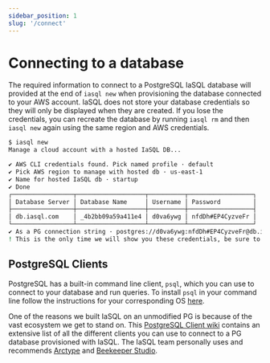```yaml
---
sidebar_position: 1
slug: '/connect'
---
```


# Connecting to a database

The required information to connect to a PostgreSQL IaSQL database will provided at the end of `iasql new` when provisioning the database connected to your AWS account. IaSQL does not store your database credentials so they will only be displayed when they are created. If you lose the credentials, you can recreate the database by running `iasql rm` and then `iasql new` again using the same region and AWS credentials.

```bash
$ iasql new
Manage a cloud account with a hosted IaSQL DB...

✔ AWS CLI credentials found. Pick named profile · default
✔ Pick AWS region to manage with hosted db · us-east-1
✔ Name for hosted IaSQL db · startup
✔ Done
┌─────────────────┬───────────────────┬──────────┬──────────────────┐
│ Database Server │ Database Name     │ Username │ Password         │
├─────────────────┼───────────────────┼──────────┼──────────────────┤
│ db.iasql.com    │ _4b2bb09a59a411e4 │ d0va6ywg │ nfdDh#EP4CyzveFr │
└─────────────────┴───────────────────┴──────────┴──────────────────┘
✔ As a PG connection string · postgres://d0va6ywg:nfdDh#EP4CyzveFr@db.iasql.com/_4b2bb09a59a411e4
! This is the only time we will show you these credentials, be sure to save them.
```

## PostgreSQL Clients

PostgreSQL has a built-in command line client, `psql`, which you can use to connect to your database and run queries. To install `psql` in your command line follow the instructions for your corresponding OS [here](https://www.postgresql.org/download/).

One of the reasons we built IaSQL on an unmodified PG is because of the vast ecosystem we get to stand on. This [PostgreSQL Client wiki](https://wiki.postgresql.org/wiki/PostgreSQL_Clients) contains an extensive list of all the different clients you can use to connect to a PG database provisioned with IaSQL. The IaSQL team personally uses and recommends [Arctype](https://arctype.com) and [Beekeeper Studio](https://www.beekeeperstudio.io).